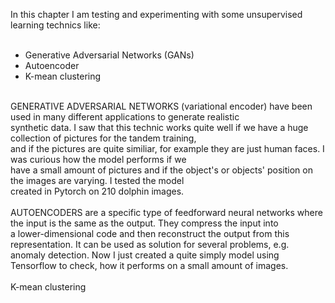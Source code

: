 In this chapter I am testing and experimenting with some unsupervised learning technics like:</br>
</br>
- Generative Adversarial Networks (GANs)</br>
- Autoencoder</br>
- K-mean clustering</br>
</br>
GENERATIVE ADVERSARIAL NETWORKS (variational encoder) have been used in many different applications to generate realistic </br>
synthetic data. I saw that this technic works quite well if we have a huge collection of pictures for the tandem training, </br>
and if the pictures are quite similiar, for example they are just human faces. I was curious how the model performs if we  </br>
have a small amount of pictures and if the object's or objects' position on the images are varying. I tested the model </br>
created in Pytorch on 210 dolphin images.</br>
</br>
AUTOENCODERS are a specific type of feedforward neural networks where the input is the same as the output. They compress the input into</br>
a lower-dimensional code and then reconstruct the output from this representation. It can be used as solution for several problems, e.g.</br>
anomaly detection. Now I just created a quite simply model using Tensorflow to check, how it performs on a small amount of images.</br>
</br>
K-mean clustering</br>
